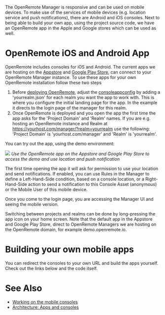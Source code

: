 The OpenRemote Manager is responsive and can be used on mobile devices. To make use of the services of mobile devices (e.g. location service and push notifications), there are Android and iOS consoles. Next to being able to build your own app, using the project source code, we have an OpenRemote app in the Apple and Google stores which can be used as well.

# OpenRemote iOS and Android App

OpenRemote includes consoles for iOS and Android. The current apps we are hosting on the [Appstore](https://apps.apple.com/nl/app/openremote-app/id1526315885?mt=8) and [Google Play Store](https://play.google.com/store/apps/details?id=io.openremote.app&pcampaignid=pcampaignidMKT-Other-global-all-co-prtnr-py-PartBadge-Mar2515-1), can connect to your OpenRemote Manager instance. To use these apps for your own OpenRemote installation follow these two steps

1. Before [deploying OpenRemote](https://github.com/openremote/openremote/wiki/User-Guide%3A-Custom-deployment), adjust the [consoleappconfig](https://github.com/openremote/openremote/blob/master/manager/src/consoleappconfig/) by adding a 'yourrealm.json' for each realm you want the app to work with. This is where you configure the initial landing page for the app. In the example it directs to the login page of the manager for this realm. 
2. Once OpenRemote is deployed and you open the app the first time the app asks for the 'Project Domain' and 'Realm' names. If you are e.g. hosting an OpenRemote instance and Realm at https://yourhost.com/manager/?realm=yourrealm use the following: 'Project Domain' is 'yourhost.com/manager' and 'Realm' is 'yourrealm'.

You can try out the app, using the demo environment:

![](https://github.com/openremote/Documentation/blob/master/manuscript/figures/Mobile%20app%20for%20OpenRemote%20Demo.png)
_Use the OpenRemote app on the Appstore and Google Play Store to access the demo and use location and push notification_

The first time opening the app it will ask for permission to use your location and send notifications. If enabled, you can use Rules in the Manager to define a Left-Hand-Side condition, based on a console location, or a Right-Hand-Side action to send a notification to this Console Asset (anonymous) or the Mobile User of this mobile device.

Once you come to the login page, you are accessing the Manager UI and seeing the mobile version.

Switching between projects and realms can be done by long-pressing the app icon on your home screen. Note that the default app in the Appstore and Google Play Store, direct to OpenRemote Managers we are hosting on the OpenRemote domain, for example demo.openremote.io.

# Building your own mobile apps

You can redirect the consoles to your own URL and build the apps yourself. Check out the links below and the code itself. 

# See Also
- [Working on the mobile consoles](Developer-Guide%3A-Working-on-the-mobile-consoles)
- [Architecture: Apps and consoles](Architecture%3A-Apps-and-consoles)